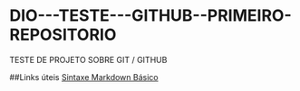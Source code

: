 # DIO---TESTE---GITHUB--PRIMEIRO-REPOSITORIO
TESTE DE PROJETO SOBRE GIT / GITHUB

##Links úteis
[Sintaxe Markdown Básico](https://www.markdownguide.org/)
